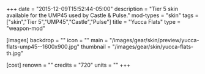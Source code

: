 +++
date = "2015-12-09T15:52:44-05:00"
description = "Tier 5 skin available for the UMP45 used by Castle & Pulse."
mod-types = "skin"
tags = ["skin","Tier 5","UMP45","Castle","Pulse"]
title = "Yucca Flats"
type = "weapon-mod"

[images]
  backdrop = ""
  icon = ""
  main = "/images/gear/skin/preview/yucca-flats-ump45--1600x900.jpg"
  thumbnail = "/images/gear/skin/yucca-flats-th.jpg"

[cost]
  renown = ""
  credits = "720"
  units = ""
+++
